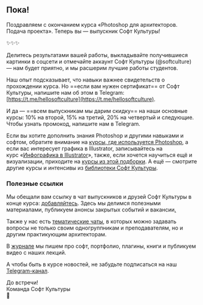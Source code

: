## Пока!

Поздравляем с окончанием курса «Photoshop для архитекторов. Подача проекта». Теперь вы — выпускник Софт Культуры!

✨✨✨

Делитесь результатами вашей работы, выкладывайте получившиеся картинки в соцсети и отмечайте аккаунт Софт Культуры (@softculture) — нам будет приятно, и мы расшерим лучшие работы студентов.

Наш опыт подсказывает, что навыки важнее свидетельств о прохождении курса. Но ==если вам нужен сертификат== от Софт Культуры, напишите нам об этом в Telegram: [https://t.me/hellosoftculture](https://t.me/hellosoftculture).

И да — ==всем выпускникам мы дарим скидку== на наши основные курсы: 10% на второй, 15% на третий, 20% на четвертый и следующие. Чтобы узнать промокод, напишите нам в Telegram.

Если вы хотите дополнить знания Photoshop и другими навыками и софтом, обратите внимание на [курсы, где используется Photoshop](https://softculture.cc/courses/?&soft=Adobe%20Photoshop&category=архитектура), а если вас интересует графика в Illustrator, записывайтесь на курс «[Инфографика в Illustrator](https://softculture.cc/courses/architects/infografika-v-illustrator)», также, если хочется научиться ещё и визуализации, приходите на [курсы из этой подборки](https://softculture.cc/courses/?&soft=V-Ray,Lumion,Corona%20Renderer,Enscape&category=архитектура). А ещё — смотрите другие курсы и интенсивы из [библиотеки Софт Культуры](https://softculture.cc/library).

### Полезные ссылки

Мы обещали вам ссылку в чат выпускников и друзей Софт Культуры в конце курса: [добавляйтесь](https://t.me/+V-vYoA2OPRg4tPsm). Здесь мы делимся полезными материалами, публикуем анонсы закрытых событий и вакансии[.](https://t.me/+V-vYoA2OPRg4tPsm)

Также у нас есть [тематические чаты](https://t.me/softculture/3474), в которых можно задавать вопросы не только своим одногруппникам и преподавателям, но и другим практикующим архитекторам.

В [журнале](https://softculture.cc/blog/) мы пишем про софт, портфолио, плагины, книги и публикуем видео с наших лекций. 

А чтобы быть в курсе новостей, не забудьте подписаться на наш [Telegram-канал](https://t.me/softculture). 

До встречи!  
Команда Софт Культуры  
🖤